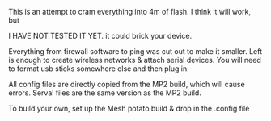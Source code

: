 This is an attempt to cram everything into 4m of flash. 
I think it will work, but

 I HAVE NOT TESTED IT YET. it could brick your device. 

Everything from firewall software to ping was cut out to make it smaller. 
Left is enough to create wireless networks & attach serial devices. 
You will need to format usb sticks somewhere else and then plug in. 

All config files are directly copied from the MP2 build, which will cause errors. 
Serval files are the same version as the MP2 build. 

To build your own, set up the Mesh potato build & drop in the .config file
